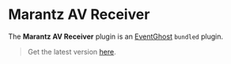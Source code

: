 # Marantz AV Receiver

The **Marantz AV Receiver** plugin is an [EventGhost](https://github.com/EventGhost/EventGhost) `bundled` plugin.

> Get the latest version [here](https://github.com/EventGhost/EventGhost/tree/master/plugins/MarantzSerial).